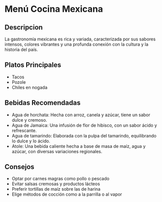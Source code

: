 # Menú Cocina Mexicana

## Descripcion
La gastronomía mexicana es rica y variada, caracterizada por sus sabores intensos, colores vibrantes y una profunda conexión con la cultura y la historia del país.

## Platos Principales
- Tacos
- Pozole
- Chiles en nogada

## Bebidas Recomendadas
- Agua de horchata: Hecha con arroz, canela y azúcar, tiene un sabor dulce y cremoso.
- Agua de Jamaica: Una infusión de flor de hibisco, con un sabor ácido y refrescante.
- Agua de tamarindo: Elaborada con la pulpa del tamarindo, equilibrando lo dulce y lo ácido.
- Atole: Una bebida caliente hecha a base de masa de maíz, agua y azúcar, con diversas variaciones regionales.

## Consejos
- Optar por carnes magras como pollo o pescado
- Evitar salsas cremosas y productos lácteos
- Preferir tortillas de maíz sobre las de harina
- Elige métodos de cocción como a la parrilla o al vapor